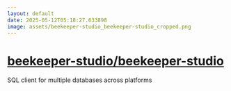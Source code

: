 ```yaml
---
layout: default
date: 2025-05-12T05:18:27.633898
image: assets/beekeeper-studio_beekeeper-studio_cropped.png
---
```


# [beekeeper-studio/beekeeper-studio](https://github.com/beekeeper-studio/beekeeper-studio)

SQL client for multiple databases across platforms
